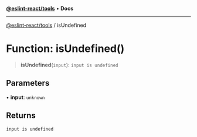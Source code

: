 [**@eslint-react/tools**](../README.md) • **Docs**

***

[@eslint-react/tools](../README.md) / isUndefined

# Function: isUndefined()

> **isUndefined**(`input`): `input is undefined`

## Parameters

• **input**: `unknown`

## Returns

`input is undefined`
